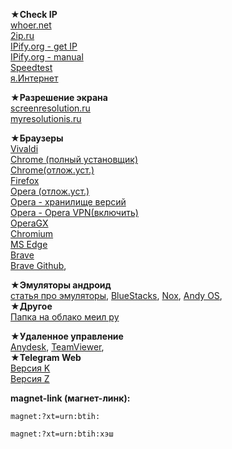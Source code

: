 ★**Check IP**   
[whoer.net](https://whoer.net/)   
[2ip.ru](https://2ip.ru/)   
[IPify.org - get IP](https://api.ipify.org)   
[IPify.org - manual](https://www.ipify.org/)   
[Speedtest](https://www.speedtest.net/)   
[я.Интернет](https://yandex.ru/internet)   

★**Разрешение экрана**   
[screenresolution.ru](https://screenresolution.ru/)   
[myresolutionis.ru](http://myresolutionis.ru/)   

★**Браузеры**   
[Vivaldi](https://vivaldi.com/ru/)   
[Chrome (полный установщик)](https://www.google.com/intl/ru/chrome/?standalone=1)   
[Chrome(отлож.уст.)](https://support.google.com/chrome/answer/95346?hl=ru&co=GENIE.Platform%3DDesktop#zippy=%2Cwindows)   
[Firefox](https://www.mozilla.org/ru/firefox/all/#product-desktop-release)   
[Opera (отлож.уст.)](https://www.opera.com/ru/download#:~:text=%D0%BE%D1%82%D0%BB%D0%BE%D0%B6%D0%B8%D1%82%D1%8C)   
[Opera - хранилище версий](https://get.opera.com/ftp/pub/opera/desktop/#:~:text=10%3A29%20%20%20%20%20%20%20%20%20%20%20%20%20%20%20%20%20%20%20%2D%0A90.0.4480.80/-,01%2DSep%2D2022,-12%3A13%20%20%20%20%20%20%20%20%20%20%20%20%20%20%20%20%20%20%20%2D)   
[Opera - Opera VPN(включить)](https://addons.opera.com/ru/extensions/details/opera-vpn/)   
[OperaGX](https://www.opera.com/ru/gx#:~:text=%D0%BE%D1%82%D0%BB%D0%BE%D0%B6%D0%B8%D1%82%D1%8C)   
[Chromium](https://download-chromium.appspot.com/)   
[MS Edge](https://www.microsoft.com/ru-ru/edge)   
[Brave](https://brave.com/)   
[Brave Github](https://github.com/brave/brave-browser/releases/),   

★**Эмуляторы андроид**   
[статья про эмуляторы](https://compconfig.ru/mobile/emulyator-android-dlya-pk.html), [BlueStacks](https://support.bluestacks.com/hc/en-us/articles/360028172691-BlueStacks-offline-installer), [Nox](https://www.bignox.com/), [Andy OS](https://www.andyroid.net/),         
★**Другое**     
[Папка на облако меил ру](https://cloud.mail.ru/public/YnKv/fUV89mucN)

★**Удаленное управление**  
[Anydesk](https://anydesk.com/ru), [TeamViewer](https://www.teamviewer.com/ru/),   
★**Telegram Web**   
[Версия K](https://webk.telegram.org/)       
[Версия Z](https://webz.telegram.org/)       

**magnet-link (магнет-линк):**   
```
magnet:?xt=urn:btih:
```
```
magnet:?xt=urn:btih:хэш  
```
